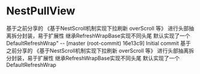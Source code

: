 # NestPullView

基于之前分享的 《基于NestScroll机制实现下拉刷新 overScroll 等》
进行头部抽离拆分封装，易于扩展性
继承RefreshWrapBase实现不同头尾
默认实现了一个DefaultRefreshWrap" --
[master (root-commit) 16e13c9] Initial commit 基于之前分享的 《基于NestScroll机制实现下拉刷新 overScroll 等》 进行头部抽离拆分封装，易于扩展性 继承RefreshWrapBase实现不同头尾 默认实现了一个DefaultRefreshWrap

